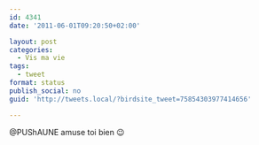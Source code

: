 ```yaml
---
id: 4341
date: '2011-06-01T09:20:50+02:00'

layout: post
categories:
  - Vis ma vie
tags:
  - tweet
format: status
publish_social: no
guid: 'http://tweets.local/?birdsite_tweet=75854303977414656'

---
```


@PUShAUNE amuse toi bien 😉